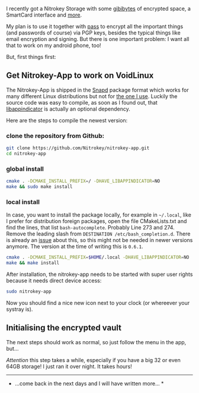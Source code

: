 I recently got a Nitrokey Storage with some
[gibibytes](https://en.wikipedia.org/wiki/Gibibyte) of encrypted space, a
SmartCard interface and [more](https://www.nitrokey.com/).

My plan is to use it together with [pass](https://www.passwordstore.org/) to
encrypt all the important things (and passwords of course) via PGP keys,
besides the typical things like email encryption and signing. But there is one
important problem: I want all that to work on my android phone, too!

But, first things first:

## Get Nitrokey-App to work on VoidLinux

The Nitrokey-App is shipped in the [Snapd](http://snapcraft.io/) package format
which works for many different Linux distributions but not for
[the one I use](http://www.voidlinux.eu/). Luckily the source code was easy to
compile, as soon as I found out, that
[libappindicator](https://launchpad.net/libappindicator) is actually an
optional dependency.

Here are the steps to compile the newest version:

### clone the repository from Github:

```sh
git clone https://github.com/Nitrokey/nitrokey-app.git
cd nitrokey-app
```

### global install

```sh
cmake . -DCMAKE_INSTALL_PREFIX=/ -DHAVE_LIBAPPINDICATOR=NO
make && sudo make install
```

### local install

In case, you want to install the package locally, for example in `~/.local`,
like I prefer for distribution foreign packages, open the file CMakeLists.txt
and find the lines, that list `bash-autocomplete`. Probably Line 273 and 274.
Remove the leading slash from `DESTINATION /etc/bash_completion.d`. There is
already an [issue](https://github.com/Nitrokey/nitrokey-app/issues/189) about
this, so this might not be needed in newer versions anymore. The version at the
time of writing this is `0.6.1`.

```sh
cmake . -DCMAKE_INSTALL_PREFIX=$HOME/.local -DHAVE_LIBAPPINDICATOR=NO
make && make install
```

After installation, the nitrokey-app needs to be started with super user rights
because it needs direct device access:

```sh
sudo nitrokey-app
```

Now you should find a nice new icon next to your clock (or whereever your
systray is).

## Initialising the encrypted vault

The next steps should work as normal, so just follow the menu in the app, but…

*Attention* this step takes a while, especially if you have a big 32 or even
64GB storage! I just ran it over night. It takes hours!


---

* …come back in the next days and I will have written more… *



